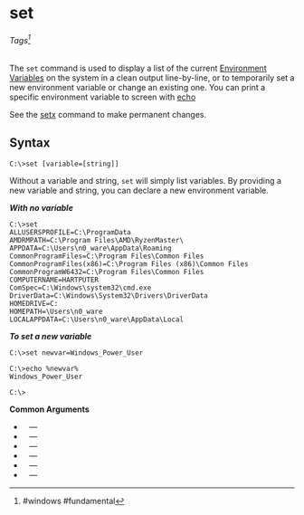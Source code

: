 # set
###### Tags[^1]

The `set` command is used to display a list of the current [Environment Variables](../../../Knowledge%20Base/Windows%20Fundamentals/05%20Windows%20Environment%20and%20System%20Information.md#Environment%20Variables) on the system in a clean output line-by-line, or to temporarily set a new environment variable or change an existing one. You can print a specific environment variable to screen with [echo](echo.md)

See the [setx](setx.md) command to make permanent changes. 
## Syntax
```
C:\>set [variable=[string]]
```

Without a variable and string, `set` will simply list variables. By providing a new variable and string, you can declare a new environment variable.

***With no variable***
```
C:\>set
ALLUSERSPROFILE=C:\ProgramData
AMDRMPATH=C:\Program Files\AMD\RyzenMaster\
APPDATA=C:\Users\n0_ware\AppData\Roaming
CommonProgramFiles=C:\Program Files\Common Files
CommonProgramFiles(x86)=C:\Program Files (x86)\Common Files
CommonProgramW6432=C:\Program Files\Common Files
COMPUTERNAME=HARTPUTER
ComSpec=C:\Windows\system32\cmd.exe
DriverData=C:\Windows\System32\Drivers\DriverData
HOMEDRIVE=C:
HOMEPATH=\Users\n0_ware
LOCALAPPDATA=C:\Users\n0_ware\AppData\Local
```

***To set a new variable***
```
C:\>set newvar=Windows_Power_User

C:\>echo %newvar%
Windows_Power_User

C:\>
```

 **Common Arguments**
 - ` ` &mdash; 
 - ` ` &mdash; 
 - ` ` &mdash; 
 - ` ` &mdash; 
 - ` ` &mdash; 
 - ` ` &mdash; 



 [^1]: #windows #fundamental 
